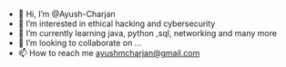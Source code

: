 - 👋 Hi, I’m @Ayush-Charjan
- 👀 I’m interested in ethical hacking and cybersecurity
- 🌱 I’m currently learning java, python ,sql, networking and many more
- 💞️ I’m looking to collaborate on ...
- 📫 How to reach me ayushmcharjan@gmail.com

<!---
Ayush-Charjan/Ayush-Charjan is a ✨ special ✨ repository because its `README.md` (this file) appears on your GitHub profile.
You can click the Preview link to take a look at your changes.
--->
